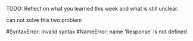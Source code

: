 TODO: Reflect on what you learned this week and what is still unclear.

<!-- import requests

header = {
    "user-agent": "Mozilla/5.0 (Windows NT 10.0; Win64; x64) AppleWebKit/537.36 (KHTML, like Gecko) Chrome/91.0.4472.77 Safari/537.36 Edg/91.0.864.41"
}
targeturl = "http:https://opensea.io/assets"
Response = requests.get(url=targeturl, headers=header)
print(Response) -->

can not solve this two problem

#SyntaxError: invalid syntax
#NameError: name 'Response' is not defined
